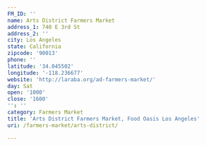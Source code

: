 ```yaml
---
FM_ID: ''
name: Arts District Farmers Market
address_1: 740 E 3rd St
address_2: ''
city: Los Angeles
state: California
zipcode: '90013'
phone: ''
latitude: '34.045502'
longitude: '-118.236677'
website: 'http://laraba.org/ad-farmers-market/'
day: Sat
open: '1000'
close: '1600'
'': ''
category: Farmers Market
title: 'Arts District Farmers Market, Food Oasis Los Angeles'
uri: /farmers-market/arts-district/

---
```

